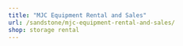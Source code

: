 ```yaml
---
title: "MJC Equipment Rental and Sales"
url: /sandstone/mjc-equipment-rental-and-sales/
shop: storage rental
---
```

